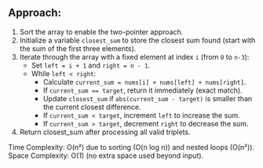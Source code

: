 ## Approach:

1. Sort the array to enable the two-pointer approach.
2. Initialize a variable `closest_sum` to store the closest sum found (start with the sum of the first three elements).
3. Iterate through the array with a fixed element at index `i` (from `0` to `n-3`):
    - Set `left = i + 1` and `right = n - 1`.
    - While `left < right`:
        - Calculate `current_sum = nums[i] + nums[left] + nums[right]`.
        - If `current_sum == target`, return it immediately (exact match).
        - Update `closest_sum` if `abs(current_sum - target)` is smaller than the current closest difference.
        - If `current_sum < target`, increment `left` to increase the sum.
        - If `current_sum > target`, decrement `right` to decrease the sum.
4. Return closest_sum after processing all valid triplets.


Time Complexity: O(n²) due to sorting (O(n log n)) and nested loops (O(n²)).
Space Complexity: O(1) (no extra space used beyond input).